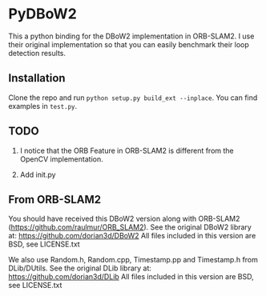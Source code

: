 # PyDBoW2

This a python binding for the DBoW2 implementation in ORB-SLAM2. I use their original implementation so that you can easily benchmark their loop detection results. 

## Installation

Clone the repo and run `python setup.py build_ext --inplace`. You can find examples in `test.py`.

## TODO

1. I notice that the ORB Feature in ORB-SLAM2 is different from the OpenCV implementation.

2. Add init.py

## From ORB-SLAM2

You should have received this DBoW2 version along with ORB-SLAM2 (https://github.com/raulmur/ORB_SLAM2).
See the original DBoW2 library at: https://github.com/dorian3d/DBoW2
All files included in this version are BSD, see LICENSE.txt

We also use Random.h, Random.cpp, Timestamp.pp and Timestamp.h from DLib/DUtils.
See the original DLib library at: https://github.com/dorian3d/DLib
All files included in this version are BSD, see LICENSE.txt
